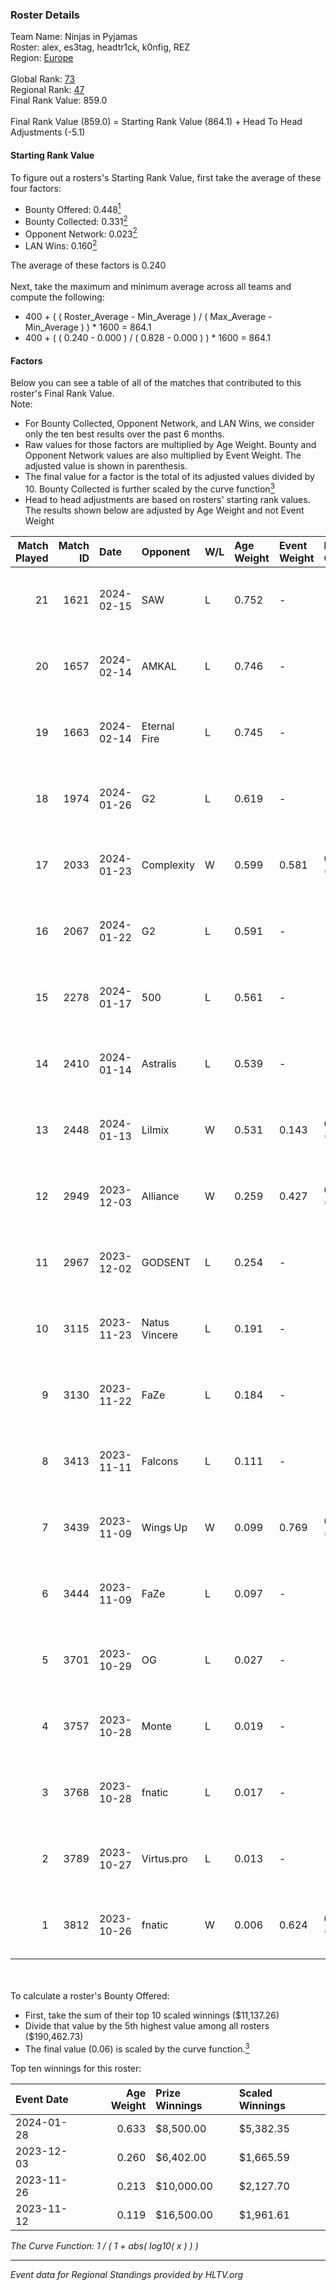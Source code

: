### Roster Details<br />
Team Name: Ninjas in Pyjamas<br />
Roster: alex, es3tag, headtr1ck, k0nfig, REZ<br />
Region: [Europe]( ../standings_europe.md)<br />
<br />
Global Rank: [73](../standings_global.md)<br />
Regional Rank: [47]( ../standings_europe.md)<br />
Final Rank Value:  859.0<br />
<br />
Final Rank Value (859.0) = Starting Rank Value (864.1) + Head To Head Adjustments (-5.1)<br />

#### Starting Rank Value<br />
To figure out a rosters's Starting Rank Value, first take the average of these four factors:<br />
- Bounty Offered: 0.448[<sup>1</sup>](#table2)
- Bounty Collected: 0.331[<sup>2</sup>](#table1)
- Opponent Network: 0.023[<sup>2</sup>](#table1)
- LAN Wins: 0.160[<sup>2</sup>](#table1)

The average of these factors is 0.240<br />
<br />
Next, take the maximum and minimum average across all teams and compute the following:<br />
- 400 + ( ( Roster_Average - Min_Average ) / ( Max_Average - Min_Average ) ) * 1600 = 864.1
- 400 + ( ( 0.240 - 0.000 ) / ( 0.828 - 0.000 ) ) * 1600 = 864.1


#### Factors<br />
Below you can see a table of all of the matches that contributed to this roster's Final Rank Value.<br />
Note:<br />

- For Bounty Collected, Opponent Network, and LAN Wins, we consider only the ten best results over the past 6 months.
- Raw values for those factors are multiplied by Age Weight. Bounty and Opponent Network values are also multiplied by Event Weight. The adjusted value is shown in parenthesis.
- The final value for a factor is the total of its adjusted values divided by 10. Bounty Collected is further scaled by the curve function[<sup>3</sup>](#curveFunction)
- Head to head adjustments are based on rosters' starting rank values. The results shown below are adjusted by Age Weight and not Event Weight
<span id="table1"></span><br />


| Match Played | Match ID | Date       | Opponent      | W/L | Age Weight | Event Weight | Bounty Collected | Opponent Network | LAN Wins  | H2H Adj. | Roster                                  |
| -: | -: | :- | :- | :- | :- | :- | :- | :- | :- | -: | :- |
|           21 |     1621 | 2024-02-15 | SAW           | L   | 0.752      | -            | -                | -                | -         |    -2.78 | alex, es3tag, headtr1ck, k0nfig, REZ    |
|           20 |     1657 | 2024-02-14 | AMKAL         | L   | 0.746      | -            | -                | -                | -         |    -7.12 | alex, es3tag, headtr1ck, k0nfig, REZ    |
|           19 |     1663 | 2024-02-14 | Eternal Fire  | L   | 0.745      | -            | -                | -                | -         |    -0.34 | alex, es3tag, headtr1ck, k0nfig, REZ    |
|           18 |     1974 | 2024-01-26 | G2            | L   | 0.619      | -            | -                | -                | -         |    -0.07 | alex, es3tag, headtr1ck, k0nfig, REZ    |
|           17 |     2033 | 2024-01-23 | Complexity    | W   | 0.599      | 0.581        | 0.264 (0.092)    | 0.353 (0.123)    | 1 (0.599) |    17.91 | alex, es3tag, headtr1ck, k0nfig, REZ    |
|           16 |     2067 | 2024-01-22 | G2            | L   | 0.591      | -            | -                | -                | -         |    -0.06 | alex, es3tag, headtr1ck, k0nfig, REZ    |
|           15 |     2278 | 2024-01-17 | 500           | L   | 0.561      | -            | -                | -                | -         |   -13.47 | alex, es3tag, headtr1ck, k0nfig, REZ    |
|           14 |     2410 | 2024-01-14 | Astralis      | L   | 0.539      | -            | -                | -                | -         |    -0.83 | alex, es3tag, headtr1ck, k0nfig, REZ    |
|           13 |     2448 | 2024-01-13 | Lilmix        | W   | 0.531      | 0.143        | 0.000 (0.000)    | 0.041 (0.003)    | 1 (0.531) |     2.46 | alex, es3tag, headtr1ck, k0nfig, REZ    |
|           12 |     2949 | 2023-12-03 | Alliance      | W   | 0.259      | 0.427        | 0.020 (0.002)    | 0.855 (0.095)    | 1 (0.259) |     4.63 | es3tag, k0nfig, maxster, REZ, Silence   |
|           11 |     2967 | 2023-12-02 | GODSENT       | L   | 0.254      | -            | -                | -                | -         |    -4.65 | es3tag, k0nfig, maxster, REZ, Silence   |
|           10 |     3115 | 2023-11-23 | Natus Vincere | L   | 0.191      | -            | -                | -                | -         |    -0.01 | alex, es3tag, headtr1ck, k0nfig, REZ    |
|            9 |     3130 | 2023-11-22 | FaZe          | L   | 0.184      | -            | -                | -                | -         |    -0.01 | alex, es3tag, headtr1ck, k0nfig, REZ    |
|            8 |     3413 | 2023-11-11 | Falcons       | L   | 0.111      | -            | -                | -                | -         |    -0.29 | es3tag, headtr1ck, k0nfig, maxster, REZ |
|            7 |     3439 | 2023-11-09 | Wings Up      | W   | 0.099      | 0.769        | 0.005 (0.000)    | 0.111 (0.008)    | 1 (0.099) |     0.76 | es3tag, headtr1ck, k0nfig, maxster, REZ |
|            6 |     3444 | 2023-11-09 | FaZe          | L   | 0.097      | -            | -                | -                | -         |    -0.01 | es3tag, headtr1ck, k0nfig, maxster, REZ |
|            5 |     3701 | 2023-10-29 | OG            | L   | 0.027      | -            | -                | -                | -         |    -0.67 | es3tag, headtr1ck, k0nfig, maxster, REZ |
|            4 |     3757 | 2023-10-28 | Monte         | L   | 0.019      | -            | -                | -                | -         |    -0.08 | es3tag, headtr1ck, k0nfig, maxster, REZ |
|            3 |     3768 | 2023-10-28 | fnatic        | L   | 0.017      | -            | -                | -                | -         |    -0.48 | es3tag, headtr1ck, k0nfig, maxster, REZ |
|            2 |     3789 | 2023-10-27 | Virtus.pro    | L   | 0.013      | -            | -                | -                | -         |    -0.01 | es3tag, headtr1ck, k0nfig, maxster, REZ |
|            1 |     3812 | 2023-10-26 | fnatic        | W   | 0.006      | 0.624        | 0.000 (0.000)    | 0.001 (0.000)    | 0 (0.000) |     0.02 | es3tag, headtr1ck, k0nfig, maxster, REZ |

<br />
<span id="table2"></span><br />
To calculate a roster's Bounty Offered:<br />

- First, take the sum of their top 10 scaled winnings ($11,137.26)
- Divide that value by the 5th highest value among all rosters ($190,462.73)
- The final value (0.06) is scaled by the curve function.[<sup>3</sup>](#curveFunction)

Top ten winnings for this roster:<br />

| Event Date | Age Weight | Prize Winnings | Scaled Winnings |
| :- | -: | :- | :- |
| 2024-01-28 |      0.633 | $8,500.00      | $5,382.35       |
| 2023-12-03 |      0.260 | $6,402.00      | $1,665.59       |
| 2023-11-26 |      0.213 | $10,000.00     | $2,127.70       |
| 2023-11-12 |      0.119 | $16,500.00     | $1,961.61       |


<span id="curveFunction"></span>_The Curve Function: 1 / ( 1 + abs( log10( x ) ) )_<br />

---
_Event data for Regional Standings provided by HLTV.org_<br />
